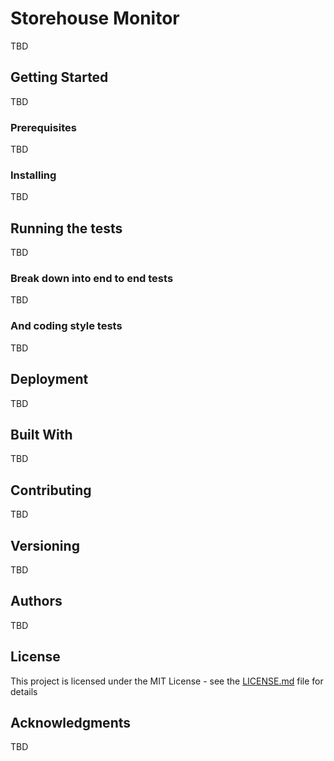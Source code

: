 # Storehouse Monitor

TBD

## Getting Started

TBD

### Prerequisites

TBD

### Installing

TBD

## Running the tests

TBD

### Break down into end to end tests

TBD

### And coding style tests

TBD

## Deployment

TBD

## Built With

TBD

## Contributing

TBD

## Versioning

TBD

## Authors

TBD

## License

This project is licensed under the MIT License - see the [LICENSE.md](LICENSE.md) file for details

## Acknowledgments

TBD
